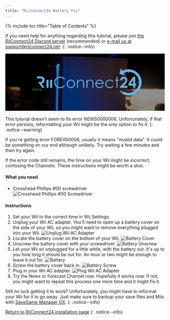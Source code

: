 ```yaml
---
title: "RiiConnect24 Battery Fix"
---
```


{% include toc title="Table of Contents" %}

If you need help for anything regarding this tutorial, please join [the RiiConnect24 Discord server](https://discord.gg/b4Y7jfD) (recommended) or [e-mail us at support@riiconnect24.net](mailto:support@riiconnect24.net).
{: .notice--info}

![RiiConnect24 Logo](/images/WiiRC24Logo.jpg)

This tutorial doesn't seem to fix error NEWS0000006. Unfortunately, if that error persists, reformatting your Wii might be the only option to fix it.
{: .notice--warning}

If you're getting error FORE000006, usually it means "invalid data". It could be something on our end although unlikely. Try waiting a few minutes and then try again.

If the error code still remains, the time on your Wii might be incorrect, confusing the Channels. These instructions might be worth a shot.

#### What you need

* Crosshead Phillips #00 screwdriver
![Crosshead Phillips #00 Screwdriver](/images/RiiConnect24/clock/screwdriver.jpg)

#### Instructions

1. Set your Wii to the correct time in Wii Settings.
2. Unplug your Wii AC adapter. You'll need to open up a battery cover on the side of your Wii, so you might want to remove everything plugged into your Wii.
![Unplug Wii AC Adapter](/images/RiiConnect24/clock/unplug.jpg)
3. Locate the battery cover on the bottom of your Wii.
![Battery Cover](/images/RiiConnect24/clock/batterycover.jpg)
4. Unscrew the battery cover with your screwdriver.
![Battery Unscrew](http://i.imgur.com/VRRAiSk.gif)
5. Let your Wii sit unplugged for a little while, with the battery out. It's up to you how long it should be out for. An hour or two might be enough to leave it out for.
![Battery](/images/RiiConnect24/clock/battery.jpg)
6. Screw the battery cover back in.
![Battery Screw](http://i.imgur.com/8MEy5Jo.gif)
7. Plug in your Wii AC adapter.
![Plug Wii AC Adapter](/images/RiiConnect24/clock/plug.jpg)
8. Try the News or Forecast Channel now. Hopefully it works now. If not, you might want to repeat this process one more time and it might fix it.

Still no luck getting it to work? Unfortunately, you might have to reformat your Wii for it to go away. Just make sure to backup your save files and Miis with [SaveGame Manager GX](https://sourceforge.net/projects/savegame-manager-gx/files/HBC_SetUp_R127.zip/download).
{: .notice--info}

[Return to RiiConnect24 installation page](riiconnect24)
{: .notice--info}
